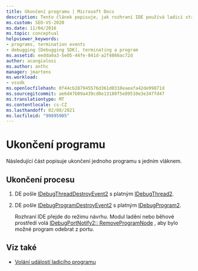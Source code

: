 ```yaml
---
title: Ukončení programu | Microsoft Docs
description: Tento článek popisuje, jak rozhraní IDE používá ladicí stroj k ukončení jednoho programu s jedním vláknem.
ms.custom: SEO-VS-2020
ms.date: 11/04/2016
ms.topic: conceptual
helpviewer_keywords:
- programs, termination events
- debugging [Debugging SDK], terminating a program
ms.assetid: eedda0a3-5e05-44fe-841d-a2f4866ac72d
author: acangialosi
ms.author: anthc
manager: jmartens
ms.workload:
- vssdk
ms.openlocfilehash: 0f44cb287945576d361d0318eaeafa42de99871d
ms.sourcegitcommit: ae6d47b09a439cd0e13180f5e89510e3e347fd47
ms.translationtype: MT
ms.contentlocale: cs-CZ
ms.lasthandoff: 02/08/2021
ms.locfileid: "99895905"
---
```

# <a name="terminating-a-program"></a>Ukončení programu
Následující část popisuje ukončení jednoho programu s jedním vláknem.

## <a name="termination-process"></a>Ukončení procesu

1. DE pošle [IDebugThreadDestroyEvent2](../../extensibility/debugger/reference/idebugthreaddestroyevent2.md) s platným [IDebugThread2](../../extensibility/debugger/reference/idebugthread2.md).

2. DE pošle [IDebugProgramDestroyEvent2](../../extensibility/debugger/reference/idebugprogramdestroyevent2.md) s platným [IDebugProgram2](../../extensibility/debugger/reference/idebugprogram2.md).

   Rozhraní IDE přejde do režimu návrhu. Modul ladění nebo běhové prostředí volá [IDebugPortNotify2:: RemoveProgramNode](../../extensibility/debugger/reference/idebugportnotify2-removeprogramnode.md) , aby bylo možné program odebrat z portu.

## <a name="see-also"></a>Viz také
- [Volání událostí ladicího programu](../../extensibility/debugger/calling-debugger-events.md)
